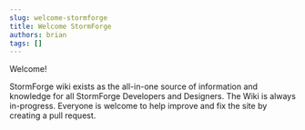 ```yaml
---
slug: welcome-stormforge
title: Welcome StormForge
authors: brian
tags: []
---
```


Welcome!

StormForge wiki exists as the all-in-one source of information and knowledge for all StormForge Developers and Designers.
The Wiki is always in-progress. Everyone is welcome to help improve and fix the site by creating a pull request.
